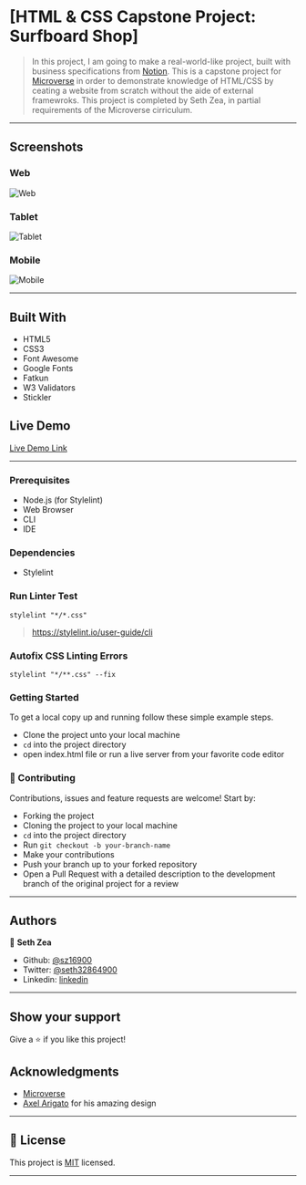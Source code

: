 # [HTML & CSS Capstone Project: Surfboard Shop]

> In this project, I am going to make a real-world-like project, built with business specifications from [Notion](https://www.notion.so/microverse/HTML-CSS-capstone-project-Sneakers-shop-a3c5d4e66fa54d599464cbf1449d46d2). This is a capstone project for [Microverse](https://www.microverse.org/) in order to demonstrate knowledge of HTML/CSS by ceating a website from scratch without the aide of external framewroks. This project is completed by Seth Zea, in partial requirements of the Microverse cirriculum. 

---

## Screenshots

### Web
![Web](https://github.com/sz16900/sneakers-shop-capstone/blob/final-details/images/desktop.png?raw=true)

### Tablet
![Tablet](https://github.com/sz16900/sneakers-shop-capstone/blob/final-details/images/tablet.png?raw=true)

### Mobile
![Mobile](https://github.com/sz16900/sneakers-shop-capstone/blob/final-details/images/phone.png?raw=true)


---


## Built With

- HTML5
- CSS3
- Font Awesome
- Google Fonts
- Fatkun
- W3 Validators
- Stickler

## Live Demo

[Live Demo Link](https://raw.githack.com/sz16900/sneakers-shop-capstone/final-details/index.html)

---


### Prerequisites

- Node.js (for Stylelint)
- Web Browser
- CLI
- IDE

### Dependencies

- Stylelint

### Run Linter Test

`stylelint "*/*.css"`

> https://stylelint.io/user-guide/cli

### Autofix CSS Linting Errors

`stylelint "*/**.css" --fix`

### Getting Started

To get a local copy up and running follow these simple example steps.
- Clone the project unto your local machine
- `cd` into the project directory
- open index.html file or run a live server from your favorite code editor

### 🤝 Contributing

Contributions, issues and feature requests are welcome! Start by:
* Forking the project
* Cloning the project to your local machine
* `cd` into the project directory
* Run `git checkout -b your-branch-name`
* Make your contributions
* Push your branch up to your forked repository
* Open a Pull Request with a detailed description to the development branch of the original project for a review

---

## Authors

👤 **Seth Zea**

- Github: [@sz16900](https://github.com/sz16900)
- Twitter: [@seth32864900](https://twitter.com/seth32864900)
- Linkedin: [linkedin](https://www.linkedin.com/in/seth-zea-9481a8148/)

---

## Show your support

Give a ⭐️ if you like this project!

## Acknowledgments

- [Microverse](https://microverse.org)
- [Axel Arigato](https://www.behance.net/gallery/80392909/AXEL-ARIGATO-Website) for his amazing design 

---

## 📝 License

This project is [MIT](lic.url) licensed.

---
